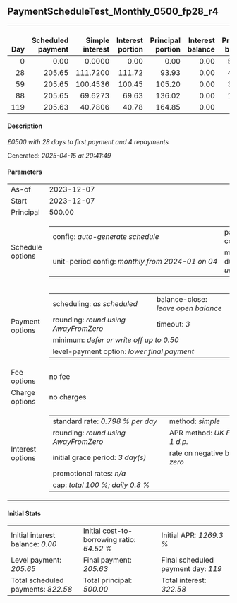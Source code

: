 <h2>PaymentScheduleTest_Monthly_0500_fp28_r4</h2>
<table>
    <thead style="vertical-align: bottom;">
        <th style="text-align: right;">Day</th>
        <th style="text-align: right;">Scheduled payment</th>
        <th style="text-align: right;">Simple interest</th>
        <th style="text-align: right;">Interest portion</th>
        <th style="text-align: right;">Principal portion</th>
        <th style="text-align: right;">Interest balance</th>
        <th style="text-align: right;">Principal balance</th>
        <th style="text-align: right;">Total simple interest</th>
        <th style="text-align: right;">Total interest</th>
        <th style="text-align: right;">Total principal</th>
    </thead>
    <tr style="text-align: right;">
        <td class="ci00">0</td>
        <td class="ci01" style="white-space: nowrap;">0.00</td>
        <td class="ci02">0.0000</td>
        <td class="ci03">0.00</td>
        <td class="ci04">0.00</td>
        <td class="ci05">0.00</td>
        <td class="ci06">500.00</td>
        <td class="ci07">0.0000</td>
        <td class="ci08">0.00</td>
        <td class="ci09">0.00</td>
    </tr>
    <tr style="text-align: right;">
        <td class="ci00">28</td>
        <td class="ci01" style="white-space: nowrap;">205.65</td>
        <td class="ci02">111.7200</td>
        <td class="ci03">111.72</td>
        <td class="ci04">93.93</td>
        <td class="ci05">0.00</td>
        <td class="ci06">406.07</td>
        <td class="ci07">111.7200</td>
        <td class="ci08">111.72</td>
        <td class="ci09">93.93</td>
    </tr>
    <tr style="text-align: right;">
        <td class="ci00">59</td>
        <td class="ci01" style="white-space: nowrap;">205.65</td>
        <td class="ci02">100.4536</td>
        <td class="ci03">100.45</td>
        <td class="ci04">105.20</td>
        <td class="ci05">0.00</td>
        <td class="ci06">300.87</td>
        <td class="ci07">212.1736</td>
        <td class="ci08">212.17</td>
        <td class="ci09">199.13</td>
    </tr>
    <tr style="text-align: right;">
        <td class="ci00">88</td>
        <td class="ci01" style="white-space: nowrap;">205.65</td>
        <td class="ci02">69.6273</td>
        <td class="ci03">69.63</td>
        <td class="ci04">136.02</td>
        <td class="ci05">0.00</td>
        <td class="ci06">164.85</td>
        <td class="ci07">281.8009</td>
        <td class="ci08">281.80</td>
        <td class="ci09">335.15</td>
    </tr>
    <tr style="text-align: right;">
        <td class="ci00">119</td>
        <td class="ci01" style="white-space: nowrap;">205.63</td>
        <td class="ci02">40.7806</td>
        <td class="ci03">40.78</td>
        <td class="ci04">164.85</td>
        <td class="ci05">0.00</td>
        <td class="ci06">0.00</td>
        <td class="ci07">322.5815</td>
        <td class="ci08">322.58</td>
        <td class="ci09">500.00</td>
    </tr>
</table>
<h4>Description</h4>
<p><i>£0500 with 28 days to first payment and 4 repayments</i></p>
<p>Generated: <i>2025-04-15 at 20:41:49</i></p>
<h4>Parameters</h4>
<table>
    <tr>
        <td>As-of</td>
        <td>2023-12-07</td>
    </tr>
    <tr>
        <td>Start</td>
        <td>2023-12-07</td>
    </tr>
    <tr>
        <td>Principal</td>
        <td>500.00</td>
    </tr>
    <tr>
        <td>Schedule options</td>
        <td>
            <table>
                <tr>
                    <td>config: <i>auto-generate schedule</i></td>
                    <td>payment count: <i>4</i></td>
                </tr>
                <tr>
                    <td style="white-space: nowrap;">unit-period config: <i>monthly from 2024-01 on 04</i></td>
                    <td>max duration: <i>unlimited</i></td>
                </tr>
            </table>
        </td>
    </tr>
    <tr>
        <td>Payment options</td>
        <td>
            <table>
                <tr>
                    <td>scheduling: <i>as scheduled</i></td>
                    <td>balance-close: <i>leave&nbsp;open&nbsp;balance</i></td>
                </tr>
                <tr>
                    <td>rounding: <i>round using AwayFromZero</i></td>
                    <td>timeout: <i>3</i></td>
                </tr>
                <tr>
                    <td colspan='2'>minimum: <i>defer&nbsp;or&nbsp;write&nbsp;off&nbsp;up&nbsp;to&nbsp;0.50</i></td>
                </tr>
                <tr>
                    <td colspan='2'>level-payment option: <i>lower&nbsp;final&nbsp;payment</i></td>
                </tr>
            </table>
        </td>
    </tr>
    <tr>
        <td>Fee options</td>
        <td>no fee
        </td>
    </tr>
    <tr>
        <td>Charge options</td>
        <td>no charges
        </td>
    </tr>
    <tr>
        <td>Interest options</td>
        <td>
            <table>
                <tr>
                    <td>standard rate: <i>0.798 % per day</i></td>
                    <td>method: <i>simple</i></td>
                </tr>
                <tr>
                    <td>rounding: <i>round using AwayFromZero</i></td>
                    <td>APR method: <i>UK FCA to 1 d.p.</i></td>
                </tr>
                <tr>
                    <td>initial grace period: <i>3 day(s)</i></td>
                    <td>rate on negative balance: <i>zero</i></td>
                </tr>
                <tr>
                    <td colspan="2">promotional rates: <i><i>n/a</i></i></td>
                </tr>
                <tr>
                    <td colspan="2">cap: <i>total 100 %; daily 0.8 %</td>
                </tr>
            </table>
        </td>
    </tr>
</table>
<h4>Initial Stats</h4>
<table>
    <tr>
        <td>Initial interest balance: <i>0.00</i></td>
        <td>Initial cost-to-borrowing ratio: <i>64.52 %</i></td>
        <td>Initial APR: <i>1269.3 %</i></td>
    </tr>
    <tr>
        <td>Level payment: <i>205.65</i></td>
        <td>Final payment: <i>205.63</i></td>
        <td>Final scheduled payment day: <i>119</i></td>
    </tr>
    <tr>
        <td>Total scheduled payments: <i>822.58</i></td>
        <td>Total principal: <i>500.00</i></td>
        <td>Total interest: <i>322.58</i></td>
    </tr>
</table>
